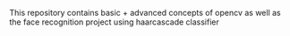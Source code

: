 This repository contains basic + advanced concepts of opencv as well as the face recognition project using haarcascade classifier
